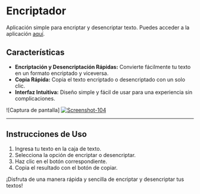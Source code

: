 # Encriptador

Aplicación simple para encriptar y desencriptar texto. Puedes acceder a la aplicación [aquí](https://manudevz.github.io/encriptador/).

## Características

- **Encriptación y Desencriptación Rápidas:** Convierte fácilmente tu texto en un formato encriptado y viceversa.
- **Copia Rápida:** Copia el texto encriptado o desencriptado con un solo clic.
- **Interfaz Intuitiva:** Diseño simple y fácil de usar para una experiencia sin complicaciones.

![Captura de pantalla]
<a href="https://manudevz.github.io/encriptador/"><img src="https://i.ibb.co/PZLcYrm/Screenshot-104.png" alt="Screenshot-104" border="0"></a>


---

## Instrucciones de Uso

1. Ingresa tu texto en la caja de texto.
2. Selecciona la opción de encriptar o desencriptar.
3. Haz clic en el botón correspondiente.
4. Copia el resultado con el botón de copiar.

¡Disfruta de una manera rápida y sencilla de encriptar y desencriptar tus textos!
